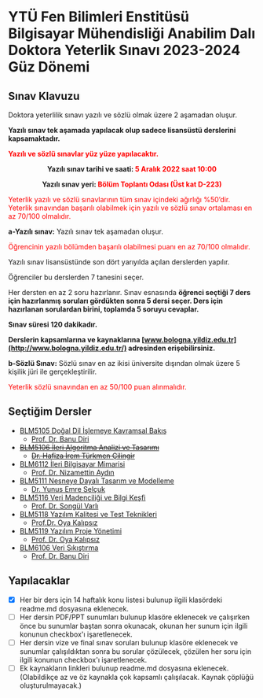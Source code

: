 # YTÜ Fen Bilimleri Enstitüsü Bilgisayar Mühendisliği Anabilim Dalı Doktora Yeterlik Sınavı 2023-2024 Güz Dönemi

## Sınav Klavuzu

Doktora yeterlilik sınavı yazılı ve sözlü olmak üzere 2 aşamadan oluşur.

**Yazılı sınav tek aşamada yapılacak olup sadece lisansüstü derslerini kapsamaktadır.**

**<span style="color: red;">Yazılı ve sözlü sınavlar yüz yüze yapılacaktır.</span>**

<center>

**Yazılı sınav tarihi ve saati: <span style="color: red;">5 Aralık 2022 saat 10:00</span>**

**Yazılı sınav yeri: <span style="color: red;">Bölüm Toplantı Odası (Üst kat D-223)</span>**

</center>

<span style="color: red;">Yeterlik yazılı ve sözlü sınavlarının tüm sınav içindeki ağırlığı %50’dir. Yeterlik sınavından başarılı olabilmek için yazılı ve sözlü sınav ortalaması en az 70/100 olmalıdır.</span>

**a-Yazılı sınav:** Yazılı sınav tek aşamadan oluşur.

<span style="color: red;">Öğrencinin yazılı bölümden başarılı olabilmesi puanı en az 70/100 olmalıdır.</span>

Yazılı sınav lisansüstünde son dört yarıyılda açılan derslerden yapılır.

Öğrenciler bu derslerden 7 tanesini seçer.

Her dersten en az 2 soru hazırlanır. Sınav esnasında **öğrenci seçtiği 7 ders için hazırlanmış soruları gördükten sonra 5 dersi seçer. Ders için hazırlanan sorulardan birini, toplamda 5 soruyu cevaplar.**

**Sınav süresi 120 dakikadır.**

**Derslerin kapsamlarına ve kaynaklarına [www.bologna.yildiz.edu.tr](http://www.bologna.yildiz.edu.tr/) adresinden erişebilirsiniz.**

**b-Sözlü Sınav:** Sözlü sınav en az ikisi üniversite dışından olmak üzere 5 kişilik jüri ile gerçekleştirilir.

<span style="color: red;">Yeterlik sözlü sınavından en az 50/100 puan alınmalıdır.</span>

## Seçtiğim Dersler

- [BLM5105 Doğal Dil İşlemeye Kavramsal Bakış](BLM5105_Dogal_Dil_Islemeye_Kavramsal_Bakis)
  - [Prof. Dr. Banu Diri](https://avesis.yildiz.edu.tr/diri/documents)
- ~~[BLM5106 İleri Algoritma Analizi ve Tasarımı](BLM5106_Ileri_Algoritma_Analizi_ve_Tasarimi)~~
  - ~~[Dr. Hafiza İrem Türkmen Çilingir](https://avesis.yildiz.edu.tr/irem/documents)~~
- [BLM6112 İleri Bilgisayar Mimarisi](BLM6112_Ileri_Bilgisayar_Mimarisi)
  - [Prof. Dr. Nizamettin Aydın](https://www3.yildiz.edu.tr/~naydin/na_DaP.htm)
- [BLM5111 Nesneye Dayalı Tasarım ve Modelleme](BLM5111_Nesneye_Dayali_Tasarim_ve_Modelleme)
  - [Dr. Yunus Emre Selçuk](https://avesis.yildiz.edu.tr/yselcuk/dokumanlar)
- [BLM5116 Veri Madenciliği ve Bilgi Keşfi](BLM5116_Veri_Madenciligi_ve_Bilgi_Kesfi)
  - [Prof. Dr. Songül Varlı](https://avesis.yildiz.edu.tr/svarli/documents)
- [BLM5118 Yazılım Kalitesi ve Test Teknikleri](BLM5118_Yazilim_Kalitesi_ve_Test_Teknikleri)
  - [Prof.Dr. Oya Kalıpsız](https://avesis.yildiz.edu.tr/kalipsiz/documents)
- [BLM5119 Yazılım Proje Yönetimi](BLM5119_Yazilim_Proje_Yonetimi)
  - [Prof. Dr. Oya Kalıpsız](https://avesis.yildiz.edu.tr/kalipsiz/documents)
- [BLM6106 Veri Sıkıştırma](BLM6106_Veri_Sikistirma)
  - [Prof. Dr. Banu Diri](https://avesis.yildiz.edu.tr/diri/documents)

## Yapılacaklar

- [x] Her bir ders için 14 haftalık konu listesi bulunup ilgili klasördeki readme.md dosyasına eklenecek.
- [ ] Her dersin PDF/PPT sunumları bulunup klasöre eklenecek ve çalışırken önce bu sunumlar baştan sonra okunacak, okunan her sunum için ilgili konunun checkbox'ı işaretlenecek.
- [ ] Her dersin vize ve final sınav soruları bulunup klasöre eklenecek ve sunumlar çalışıldıktan sonra bu sorular çözülecek, çözülen her soru için ilgili konunun checkbox'ı işaretlenecek.
- [ ] Ek kaynakların linkleri bulunup readme.md dosyasına eklenecek. (Olabildikçe az ve öz kaynakla çok kapsamlı çalışılacak. Kaynak çöplüğü oluşturulmayacak.)
